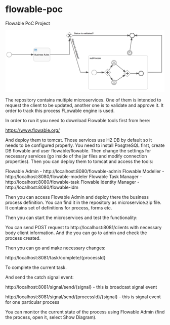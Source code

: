 # flowable-poc
Flowable PoC Project

![Business Process](flowable-bpmn.png)

The repository contains multiple microservices. One of them is intended to request the client to be updated, another one is to validate and approve it. It order to track this process FLowable engine is used.

In order to run it you need to download Flowable tools first from here:

https://www.flowable.org/

And deploy them to tomcat. Those services use H2 DB by default so it needs to be configured properly. You need to install PosgtreSQL first, create DB flowable and user flowable/flowable. Then change the settings for necessary services (go inside of the jar files and modify connection properties). Then you can deploy them to tomcat and access the tools:

Flowable Admin - http://localhost:8080/flowable-admin
Flowable Modeller - http://localhost:8080/flowable-modeler
Flowable Task Manager - http://localhost:8080/flowable-task
Flowable Identity Manager - http://localhost:8080/flowable-idm

Then you can access Flowable Admin and deploy there the business process definition. You can find it in the repository as microservice.zip file. It contains set of definitions for process, forms etc.

Then you can start the microservices and test the functionality:

You can send POST request to http://localhost:8081/clients with necessary body client information. And the you can go to admin and check the process created.

Then you can go and make necessary changes:

http://localhost:8081/task/complete/{processId}

To complete the current task.

And send the catch signal event:

http://localhost:8081/signal/send/{signal} - this is broadcast signal event

http://localhost:8081/signal/send/{processId}/{signal} - this is signal event for one particular process

You can monitor the current state of the process using Flowable Admin (find the process, open it, select Show Diagram).

